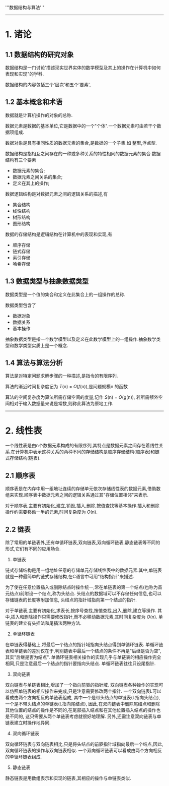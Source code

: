 '''数据结构与算法'''

--------

# 1. 诸论

## 1.1 数据结构的研究对象

数据结构是一门讨论'描述现实世界实体的数学模型及其上的操作在计算机中如何表现和实现"的学科.

数据结构的内容包括三个'层次'和五个'要素',

## 1.2 基本概念和术语

数据就是计算机操作的对象的总称.

数据元素是数据的基本单位,它是数据中的一个"个体".一个数据元素可由若干个数据项组成.

数据对象是具有相同性质的数据元素的集合,是数据的一个子集.如 整型,浮点型.

数据结构是指相互之间存在的一种或多种关系的特性相同的数据元素的集合.数据结构有三个要素

- 数据元素的集合;
- 数据元素之间关系的集合;
- 定义在其上的操作;

数据逻辑结构是对数据元素之间的逻辑关系的描述,有

- 集合结构
- 线性结构
- 树形结构
- 图形结构

数据的存储结构是逻辑结构在计算机中的表现和实现,有

- 顺序存储
- 链式存储
- 索引存储
- 哈希存储

## 1.3 数据类型与抽象数据类型

数据类型是一个值的集合和定义在此集合上的一组操作的总称.

数据类型包含了

- 数据对象
- 数据关系
- 基本操作

抽象数据类型是指一个数学模型以及定义在此数学模型上的一组操作.抽象数学类型和数学类型实质上是一个概念.

## 1.4 算法与算法分析

算法是对特定问题求解步骤的一种描述,是指令的有限序列.

算法的渐近时间复杂度记为 _T_(n) = _O_(_f_(n)),是问题规模n 的函数

算法的空间复杂度为算法所需存储空间的度量,记作 _S_(n) = _O_(_g_(n)), 若所需额外空间相对于输入数据量来说是常数,则称此算法为原地工作.

--------

# 2. 线性表

一个线性表是由n个数据元素构成的有限序列,其特点是数据元素之间存在着线性关系.在计算机中表示这种关系的两种不同的存储结构是顺序存储结构(顺序表)和链式存储结构(链表).

## 2.1 顺序表

顺序表是在内存中用一组地址连续的存储单元依次存储线性表的数据元素,借助数组来实现.顺序表中数据元素之间的逻辑关系通过其"存储位置相邻"来表示.

对于顺序表,主要有初始化,建立,销毁,插入,删除,按值查找等基本操作.插入和删除操作约需要移动一半的元素,时间复杂度为 _O_(n).

## 2.2 链表

除了常用的单链表外,还有单循环链表,双向链表,双向循环链表,静态链表等不同的形式,它们有不同的应用场合.

1. 单链表

链式存储结构是用一组地址任意的存储单元存储线性表中的数据元素.其中,单链表就是一种最简单的链式存储结构,在C语言中可用"结构指针"来描述.

为了使在任意位置插入或删除结点时操作统一,常在单链表的第一个结点(也称为首元结点)前附设一个结点,称为头结点.
头结点的数据域可以不存储任何信息,也可以存储链表的长度等附加信息,
头结点的指针域指向第一个结点的指针.

对于单链表,主要有初始化,求表长,按序号查找,按值查找,出入,删除,建立等操作.
其中,插入和删除操作只需要修改指针,而不必移动数据元素,其时间复杂度为 _O_(n).
单链表的建立有头插法和尾插法两种方法.

2. 单循环链表

在单链表得基础上,将最后一个结点的指针域指向头结点得到单循环链表.
单循环链表和单链表的差别仅在于,判别链表中最后一个结点的条件不再是"后继是否为空",其实"后继是否为结点".
单循环链表相关操作的实现几乎与单链表的相应操作完全相同,只是注意最后一个结点的指针要指向头结点.
单循环链表往往只设尾指针.

3. 双向链表

双向链表与单链表相比,增加了一个指向前驱的指针域.
双向链表各种操作的实现可以仿照单链表的相应操作来完成,只是注意需要修改两个指针.
一个双向链表L可以看成由两个方向相反的单链表组成,
其中一个是带头结点的单链表(L指向头结点),
一个是不带头结点的单链表(L指向尾结点),
因此,在双向链表中删除尾结点和删除其他位置的结点的操作是不同的,在尾部插入结点和在其他位置插入结点的操作也是不同的,
这只需要从两个单链表考虑就很好地理解.
另外,还需注意双向链表与单链表建立时操作地异同.

4. 双向循环链表

双向循环链表与双向链表相比,只是将头结点的前驱指针域指向最后一个结点,因此,双向循环链表的操作与双向链表相似.
一个双向循环链表可以看成由两个方向相反的单循环链表组成.

5. 静态链表

静态链表是用数组表示和实现的链表,其相应的操作与单链表类似.



